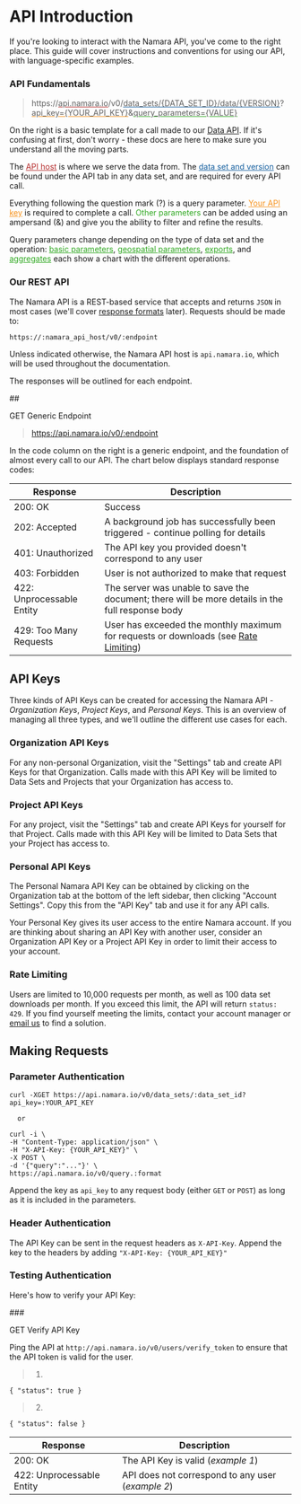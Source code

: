 # API Introduction

If you're looking to interact with the Namara API, you've come to the right place. This guide will cover instructions and conventions for using our API, with language-specific examples.

### API Fundamentals

>https://<span style="text-decoration:underline;text-decoration-color:#b52c2c">api.namara.io</span>/v0/<span style="text-decoration:underline;text-decoration-color:#17609f">data_sets/{DATA_SET_ID}/data/{VERSION}</span>?<span style="text-decoration:underline;text-decoration-color:#f7931d">api_key={YOUR_API_KEY}</span>&<span style="text-decoration:underline;text-decoration-color:#2fa821">query_parameters={VALUE}</span>

On the right is a basic template for a call made to our [Data API](#data-api). If it's confusing at first, don't worry - these docs are here to make sure you understand all the moving parts.

The <a href="#our-rest-api" style="text-decoration:underline;color:#b52c2c">API host</a> is where we serve the data from. The <a href="#data-api" style="text-decoration:underline;color:#17609f">data set and version</a> can be found under the API tab in any data set, and are required for every API call. 

Everything following the question mark (?) is a query parameter. <a href="#api-keys" style="text-decoration:underline;color:#f7931d">Your API key</a> is required to complete a call. <span style="color:#2fa821">Other parameters</span> can be added using an ampersand (&) and give you the ability to filter and refine the results. 

Query parameters change depending on the type of data set and the operation: <a href="#data-api" style="text-decoration:underline;color:#2fa821">basic parameters</a>, <a href="#geospatial-operators" style="text-decoration:underline;color:#2fa821">geospatial parameters</a>, <a href="#get-export" style="text-decoration:underline;color:#2fa821">exports</a>, and <a href="#get-aggregate" style="text-decoration:underline;color:#2fa821">aggregates</a> each show a chart with the different operations.

### Our REST API

The Namara API is a REST-based service that accepts and returns `JSON` in most cases (we'll cover [response formats](#formats-pagination-amp-ordering) later). Requests should be made to:

<code>https://:namara_api_host/v0/:endpoint</code>

Unless indicated otherwise, the Namara API host is `api.namara.io`, which will be used throughout the documentation. 

The responses will be outlined for each endpoint.

##<div class="colour-pill"><span class="get">GET</span> Generic Endpoint</div>

>https://api.namara.io/v0/:endpoint

In the code column on the right is a generic endpoint, and the foundation of almost every call to our API. The chart below displays standard response codes:

Response | Description
-------- | -----------
200: OK | Success
202: Accepted | A background job has successfully been triggered - continue polling for details
401: Unauthorized | The API key you provided doesn't correspond to any user
403: Forbidden | User is not authorized to make that request
422: Unprocessable Entity | The server was unable to save the document; there will be more details in the full response body
429: Too Many Requests | User has exceeded the monthly maximum for requests or downloads (see <a href="#rate-limiting">Rate Limiting</a>)

## API Keys

Three kinds of API Keys can be created for accessing the Namara API - *Organization Keys*, *Project Keys*, and *Personal Keys*. This is an overview of managing all three types, and we'll outline the different use cases for each.

<!-- we don't actually outline use cases here -->

### Organization API Keys

For any non-personal Organization, visit the "Settings" tab and create API Keys for that Organization. Calls made with this API Key will be limited to Data Sets and Projects that your Organization has access to.

### Project API Keys

For any project, visit the "Settings" tab and create API Keys for yourself for that Project. Calls made with this API Key will be limited to Data Sets that your Project has access to.

### Personal API Keys

The Personal Namara API Key can be obtained by clicking on the Organization tab at the bottom of the left sidebar, then clicking "Account Settings". Copy this from the "API Key" tab and use it for any API calls.

<aside class="warning">Your Personal Key gives its user access to the entire Namara account. If you are thinking about sharing an API Key with another user, consider an Organization API Key or a Project API Key in order to limit their access to your account.</aside>

### Rate Limiting

Users are limited to 10,000 requests per month, as well as 100 data set downloads per month. If you exceed this limit, the API will return `status: 429`. If you find yourself meeting the limits, contact your account manager or <a href="mailto:info@thinkdataworks.com" target="_blank" rel="noreferrer noopener">email us</a> to find a solution.
 
## Making Requests

### Parameter Authentication

```shell
curl -XGET https://api.namara.io/v0/data_sets/:data_set_id?api_key=:YOUR_API_KEY

  or

curl -i \
-H "Content-Type: application/json" \
-H "X-API-Key: {YOUR_API_KEY}" \
-X POST \
-d '{"query":"..."}' \
https://api.namara.io/v0/query.:format
```

Append the key as `api_key` to any request body (either `GET` or `POST`) as long as it is included in the parameters.

### Header Authentication

The API Key can be sent in the request headers as `X-API-Key`. Append the key to the headers by adding `"X-API-Key: {YOUR_API_KEY}"`

### Testing Authentication

Here's how to verify your API Key:

###<div class="colour-pill"><span class="get">GET</span> Verify API Key</div>

Ping the API at `http://api.namara.io/v0/users/verify_token` to ensure that the API token is valid for the user.

>1)
`{ "status": true }`

>2)
`{ "status": false }`

Response | Description
-------- | -----------
200: OK | The API Key is valid (*example 1*)
422: Unprocessable Entity | API does not correspond to any user (*example 2*)